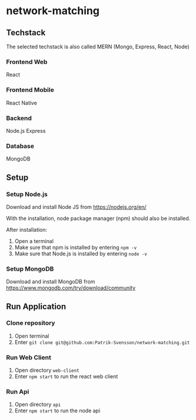 # network-matching

## Techstack
The selected techstack is also called MERN (Mongo, Express, React, Node)

### Frontend Web
React

### Frontend Mobile
React Native

### Backend
Node.js
Express

### Database
MongoDB

## Setup

### Setup Node.js 
Download and install Node JS from https://nodejs.org/en/

With the installation, node package manager (npm) should also be installed.

After installation: 
1. Open a terminal
2. Make sure that npm is installed by entering `npm -v`
3. Make sure that Node.js is installed by entering `node -v`

### Setup MongoDB
Download and install MongoDB from https://www.mongodb.com/try/download/community 

## Run Application

### Clone repository

1. Open terminal
2. Enter `git clone git@github.com:Patrik-Svensson/network-matching.git`

### Run Web Client
1. Open directory `web-client`
2. Enter `npm start` to run the react web client

### Run Api
1. Open directory `api`
2. Enter `npm start` to run the node api







